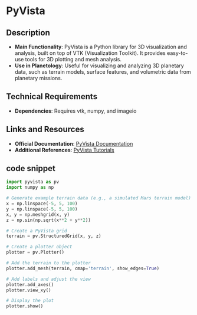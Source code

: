 # PyVista

## Description
- **Main Functionality**: PyVista is a Python library for 3D visualization and analysis, built on top of VTK (Visualization Toolkit). It provides easy-to-use tools for 3D plotting and mesh analysis.
- **Use in Planetology**: Useful for visualizing and analyzing 3D planetary data, such as terrain models, surface features, and volumetric data from planetary missions.

## Technical Requirements
- **Dependencies**: Requires vtk, numpy, and imageio

## Links and Resources
- **Official Documentation**: [PyVista Documentation](https://docs.pyvista.org/version/stable/)
- **Additional References**: [PyVista Tutorials](https://tutorial.pyvista.org/)

## code snippet

```python
import pyvista as pv
import numpy as np

# Generate example terrain data (e.g., a simulated Mars terrain model)
x = np.linspace(-5, 5, 100)
y = np.linspace(-5, 5, 100)
x, y = np.meshgrid(x, y)
z = np.sin(np.sqrt(x**2 + y**2))

# Create a PyVista grid
terrain = pv.StructuredGrid(x, y, z)

# Create a plotter object
plotter = pv.Plotter()

# Add the terrain to the plotter
plotter.add_mesh(terrain, cmap='terrain', show_edges=True)

# Add labels and adjust the view
plotter.add_axes()
plotter.view_xy()

# Display the plot
plotter.show()
